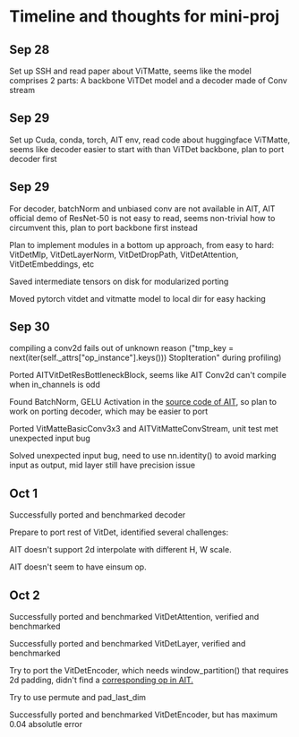 # Timeline and thoughts for mini-proj

## Sep 28
Set up SSH and read paper about ViTMatte, seems like the model comprises 2 parts: A backbone ViTDet model and a decoder made of Conv stream 

## Sep 29
Set up Cuda, conda, torch, AIT env, read code about huggingface ViTMatte, seems like decoder easier to start with than ViTDet backbone, plan to port decoder first

## Sep 29
For decoder, batchNorm and unbiased conv are not available in AIT, AIT official demo of ResNet-50 is not easy to read, seems non-trivial how to circumvent this, plan to port backbone first instead

Plan to implement modules in a bottom up approach, from easy to hard: VitDetMlp, VitDetLayerNorm, VitDetDropPath, VitDetAttention, VitDetEmbeddings, etc

Saved intermediate tensors on disk for modularized porting

Moved pytorch vitdet and vitmatte model to local dir for easy hacking

## Sep 30



compiling a conv2d fails out of unknown reason ("tmp_key = next(iter(self._attrs["op_instance"].keys()))
StopIteration" during profiling)

Ported AITVitDetResBottleneckBlock, seems like AIT Conv2d can't compile when in_channels is odd

Found BatchNorm, GELU Activation in the [source code of AIT](https://github.com/facebookincubator/AITemplate/blob/d5d0acd4fd1aed1c316a5860a2bf6425483df4e1/python/aitemplate/frontend/nn/activation.py), so plan to work on porting decoder, which may be easier to port

Ported VitMatteBasicConv3x3 and AITVitMatteConvStream, unit test met unexpected input bug

Solved unexpected input bug, need to use nn.identity() to avoid marking input as output, mid layer still have precision issue

## Oct 1
Successfully ported and benchmarked decoder

Prepare to port rest of VitDet, identified several challenges: 

AIT doesn't support 2d interpolate with different H, W scale. 

AIT doesn't seem to have einsum op.

## Oct 2
Successfully ported and benchmarked VitDetAttention, verified and benchmarked

Successfully ported and benchmarked VitDetLayer, verified and benchmarked

Try to port the VitDetEncoder, which needs window_partition() that requires 2d padding, didn't find a [corresponding op in AIT.](https://github.com/facebookincubator/AITemplate/issues/140)

Try to use permute and pad_last_dim

Successfully ported and benchmarked VitDetEncoder, but has maximum 0.04 absolutle error